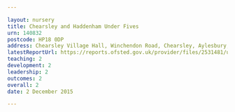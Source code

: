 ```yaml
---

layout: nursery
title: Chearsley and Haddenham Under Fives
urn: 140832
postcode: HP18 0DP
address: Chearsley Village Hall, Winchendon Road, Chearsley, Aylesbury, Buckinghamshire, HP18 0DP
latestReportUrl: https://reports.ofsted.gov.uk/provider/files/2531481/urn/140832.pdf
teaching: 2
development: 2
leadership: 2
outcomes: 2
overall: 2
date: 2 December 2015

---
```

